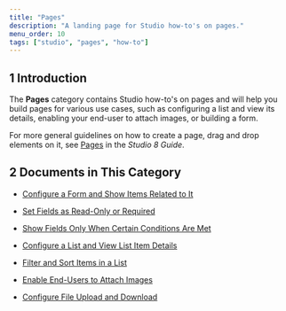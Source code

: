 ```yaml
---
title: "Pages"
description: "A landing page for Studio how-to's on pages."
menu_order: 10
tags: ["studio", "pages", "how-to"]
---
```


## 1 Introduction 

The **Pages** category contains Studio how-to's on pages and will help you build pages for various use cases, such as configuring a list and view its details, enabling your end-user to attach images, or building a form. 

For more general guidelines on how to create a page, drag and drop elements on it, see [Pages](/studio/page-editor) in the *Studio 8 Guide*.

## 2 Documents in This Category

* [Configure a Form and Show Items Related to It](pages-how-to-configure-form)

* [Set Fields as Read-Only or Required](pages-how-to-set-validation-and-editability)

* [Show Fields Only When Certain Conditions Are Met](pages-how-to-set-visibility)

* [Configure a List and View List Item Details](pages-how-to-configure-list)

* [Filter and Sort Items in a List](pages-how-to-filter-and-sort)

* [Enable End-Users to Attach Images](pages-how-to-attach-images)

* [Configure File Upload and Download](pages-how-to-attach-files)